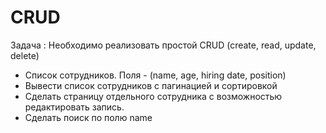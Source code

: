 # CRUD
Задача :
Необходимо реализовать простой CRUD (create, read, update, delete)
- Список сотрудников. Поля - (name, age, hiring date, position)
- Вывести список сотрудников с пагинацией и сортировкой
- Сделать страницу отдельного сотрудника с возможностью редактировать запись.
- Сделать поиск по полю name
